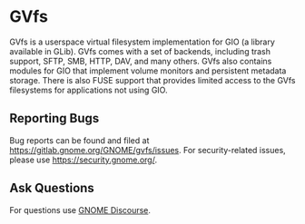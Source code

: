 # GVfs

GVfs is a userspace virtual filesystem implementation for GIO (a library
available in GLib). GVfs comes with a set of backends, including trash support,
SFTP, SMB, HTTP, DAV, and many others. GVfs also contains modules for GIO that
implement volume monitors and persistent metadata storage. There is also FUSE
support that provides limited access to the GVfs filesystems for applications
not using GIO.

## Reporting Bugs

Bug reports can be found and filed at https://gitlab.gnome.org/GNOME/gvfs/issues.
For security-related issues, please use https://security.gnome.org/.

## Ask Questions

For questions use [GNOME Discourse](https://discourse.gnome.org/).
